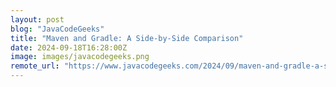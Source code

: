 ```yaml
---
layout: post
blog: "JavaCodeGeeks"
title: "Maven and Gradle: A Side-by-Side Comparison"
date: 2024-09-18T16:28:00Z
image: images/javacodegeeks.png
remote_url: "https://www.javacodegeeks.com/2024/09/maven-and-gradle-a-side-by-side-comparison.html"
---
```

